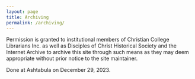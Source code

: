 ```yaml
---
layout: page
title: Archiving
permalink: /archiving/
---
```


Permission is granted to institutional members of Christian College Librarians Inc. as well as Disciples of Christ Historical Society and the Internet Archive to archive this site through such means as they may deem appropriate without prior notice to the site maintainer.

Done at Ashtabula on December 29, 2023.
